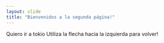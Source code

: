 ```yaml
---
layout: slide
title: "Bienvenidos a la segunda página!"
---
```

Quiero ir a tokio
Utiliza la flecha hacia la izquierda para volver!
